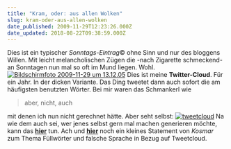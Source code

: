 ```yaml
---
title: "Kram, oder: aus allen Wolken"
slug: kram-oder-aus-allen-wolken
date_published: 2009-11-29T12:23:26.000Z
date_updated: 2018-08-22T09:38:59.000Z
---
```


Dies ist ein typischer *Sonntags-Eintrag*© ohne Sinn und nur des bloggens Willen. Mit leicht melancholischen Zügen die -nach Zigarette schmeckend- an Sonntagen nun mal so oft im Mund liegen. Wohl.
[![Bildschirmfoto 2009-11-29 um 13.12.05](//picdump.thafaker.de/2009/11/Bildschirmfoto-2009-11-29-um-13.12.05.png)](http://tweetcloud.icodeforlove.com/thafaker/24242) Dies ist meine **Twitter-Cloud**. Für ein Jahr. In der dicken Variante. Das Ding tweetet dann auch sofort die am häufigsten benutzten Wörter. Bei mir waren das Schmankerl wie

> aber, nicht, auch

mit denen ich nun nicht gerechnet hätte. Aber seht selbst:
[![tweetcloud](//picdump.thafaker.de/2009/11/tweetcloud.png)](http://twitter.com/thafaker/status/6168411877) Na wie dem auch sei, wer jenes selbst gern mal machen generieren möchte, kann das [**hier**](http://tweetcloud.icodeforlove.com/) tun. Ach und [**hier**](http://twitter.com/kosmar/status/6170648510) noch ein kleines Statement von *Kosmar* zum Thema Füllwörter und falsche Sprache in Bezug auf Tweetcloud.

